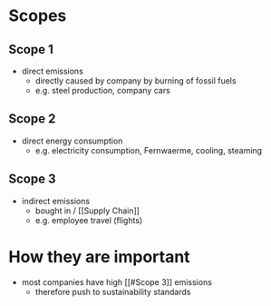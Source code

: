 # Scopes
## Scope 1
- direct emissions
	- directly caused by company by burning of fossil fuels
	- e.g. steel production, company cars
## Scope 2
- direct energy consumption
	- e.g. electricity consumption, Fernwaerme, cooling, steaming
## Scope 3
- indirect emissions
	- bought in / [[Supply Chain]]
	- e.g. employee travel (flights)
# How they are important
- most companies have high [[#Scope 3]] emissions
	- therefore push to sustainability standards
